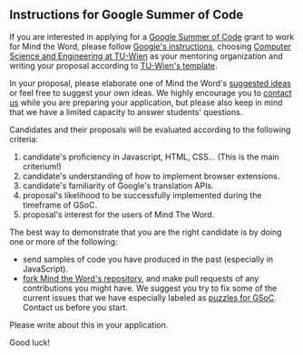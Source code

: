 ## Instructions for Google Summer of Code

If you are interested in applying for a [Google Summer of Code](http://www.google-melange.com/gsoc/homepage/google/gsoc2015) grant to work for Mind the Word, please follow [Google's instructions](http://www.google-melange.com/gsoc/document/show/gsoc_program/google/gsoc2014/help_page#4._How_does_a_student_apply), choosing [Computer Science and Engineering at TU-Wien](http://www.iue.tuwien.ac.at/cse/index.php/gsoc.html) as your mentoring organization and writing your proposal according to [TU-Wien's template](http://www.iue.tuwien.ac.at/cse/index.php/gsoc/2014/how-to-apply.html).

In your proposal, please elaborate one of Mind the Word's [suggested ideas](http://www.iue.tuwien.ac.at/cse/index.php/gsoc.html) or feel free to suggest your own ideas. We highly encourage you to [contact us](http://www.iue.tuwien.ac.at/cse/index.php/gsoc.html) while you are preparing your application, but please also keep in mind that we have a limited capacity to answer students' questions.

Candidates and their proposals will be evaluated according to the following criteria:

 1. candidate's proficiency in Javascript, HTML, CSS... (This is the main criterium!)
 2. candidate's understanding of how to implement browser extensions.
 3. candidate's familiarity of Google's translation APIs.
 4. proposal's likelihood to be successfully implemented during the timeframe of GSoC.
 5. proposal's interest for the users of Mind The Word.
  

The best way to demonstrate that you are the right candidate is by doing one or more of the following:

* send samples of code you have produced in the past (especially in JavaScript).
* [fork Mind the Word's repository](https://github.com/OiWorld/MindTheWord/), and make pull requests of any contributions you might have. We suggest you try to fix some of the current issues that we have especially labeled as [puzzles for GSoC](https://github.com/OiWorld/MindTheWord/issues?labels=puzzle+for+GSoC&milestone=&page=1&state=open). Contact us before you start.   


Please write about this in your application.


Good luck!